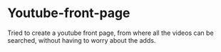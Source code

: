 # Youtube-front-page
Tried to create a youtube front page, from where all the videos can be searched, without having to worry about the adds.  
